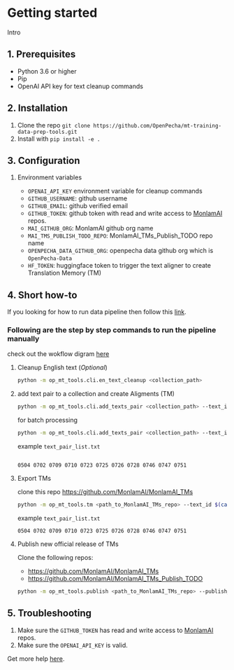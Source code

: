 # Getting started

Intro

## 1. Prerequisites

- Python 3.6 or higher
- Pip
- OpenAI API key for text cleanup commands

## 2. Installation

1. Clone the repo `git clone https://github.com/OpenPecha/mt-training-data-prep-tools.git`
2. Install with `pip install -e .`

## 3. Configuration

1. Environment variables

   - `OPENAI_API_KEY` environment variable for cleanup commands
   - `GITHUB_USERNAME`: github username
   - `GITHUB_EMAIL`: github verified email
   - `GITHUB_TOKEN`: github token with read and write access to [MonlamAI](https://github.com/MonlamAI) repos.
   - `MAI_GITHUB_ORG`: MonlamAI github org name
   - `MAI_TMS_PUBLISH_TODO_REPO`: MonlamAI_TMs_Publish_TODO repo name
   - `OPENPECHA_DATA_GITHUB_ORG`: openpecha data github org which is `OpenPecha-Data`
   - `HF_TOKEN`: huggingface token to trigger the text aligner to create Translation Memory (TM)

## 4. Short how-to

If you looking for how to run data pipeline then follow this [link](data-pipeline.md).

### Following are the step by step commands to run the pipeline manually

check out the wokflow digram [here](data-pipeline.md#workflow-diagram)

1. Cleanup English text (_Optional_)

   ```bash
   python -m op_mt_tools.cli.en_text_cleanup <collection_path>
   ```

1. add text pair to a collection and create Aligments (TM)

   ```bash
   python -m op_mt_tools.cli.add_texts_pair <collection_path> --text_ids <text_id1> <text_id2>
   ```

   for batch processing

   ```bash
   python -m op_mt_tools.cli.add_texts_pair <collection_path> --text_ids --text_ids $(cat data/text_pairs_list.txt)
   ```

   example `text_pair_list.txt`

   ```

   0504 0702 0709 0710 0723 0725 0726 0728 0746 0747 0751

   ```

1. Export TMs

   clone this repo https://github.com/MonlamAI/MonlamAI_TMs

   ```bash
   python -m op_mt_tools.tm <path_to_MonlamAI_TMs_repo> --text_id $(cat text_pairs_list.txt)
   ```

   example `text_pair_list.txt`

   ```
   0504 0702 0709 0710 0723 0725 0726 0728 0746 0747 0751
   ```

1. Publish new official release of TMs

   Clone the following repos:

   - https://github.com/MonlamAI/MonlamAI_TMs
   - https://github.com/MonlamAI/MonlamAI_TMs_Publish_TODO

   ```bash
   python -m op_mt_tools.publish <path_to_MonlamAI_TMs_repo> --publish_todo_path <path_to_MonlamAI_TMs_Publish_TODO_repo>
   ```

## 5. Troubleshooting

1. Make sure the `GITHUB_TOKEN` has read and write access to [MonlamAI](https://github.com/MonlamAI) repos.
1. Make sure the `OPENAI_API_KEY` is valid.

Get more help [here](help.md).

